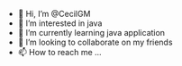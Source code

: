 - 👋 Hi, I’m @CecilGM
- 👀 I’m interested in java
- 🌱 I’m currently learning java application
- 💞️ I’m looking to collaborate  on my friends
- 📫 How to reach me ...

<!---
CecilGM/CecilGM is a ✨ special ✨ repository because its `README.md` (this file) appears on your GitHub profile.
You can click the Preview link to take a look at your changes.
--->
